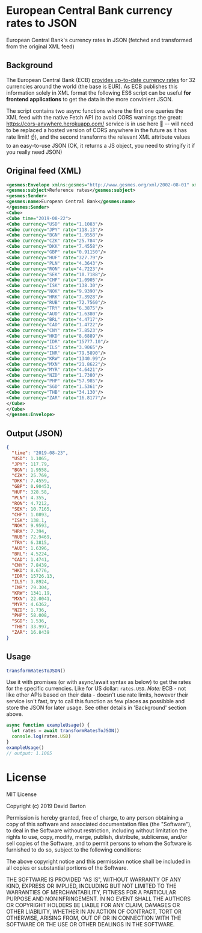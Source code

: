 # European Central Bank currency rates to JSON

European Central Bank's currency rates in JSON (fetched and transformed from the original XML feed)

## Background

The European Central Bank (ECB) [provides up-to-date currency rates](https://www.ecb.europa.eu/stats/) for 32 currencies around the world (the base is EUR). As ECB publishes this information solely in XML format the following ES6 script can be useful **for frontend applications** to get the data in the more convinient JSON.

The script contains two async functions where the first one queries the XML feed with the native Fetch API (to avoid CORS warnings the great: https://cors-anywhere.herokuapp.com/ service is in use here 🙏 -- will need to be replaced a hosted version of CORS anywhere in the future as it has rate limit! ☝️), and the second transforms the relevant XML attribute values to an easy-to-use JSON (OK, it returns a JS object, you need to stringify it if you really need JSON)

## Original feed (XML)

```xml
<gesmes:Envelope xmlns:gesmes="http://www.gesmes.org/xml/2002-08-01" xmlns="http://www.ecb.int/vocabulary/2002-08-01/eurofxref">
<gesmes:subject>Reference rates</gesmes:subject>
<gesmes:Sender>
<gesmes:name>European Central Bank</gesmes:name>
</gesmes:Sender>
<Cube>
<Cube time="2019-08-22">
<Cube currency="USD" rate="1.1083"/>
<Cube currency="JPY" rate="118.13"/>
<Cube currency="BGN" rate="1.9558"/>
<Cube currency="CZK" rate="25.784"/>
<Cube currency="DKK" rate="7.4558"/>
<Cube currency="GBP" rate="0.91150"/>
<Cube currency="HUF" rate="327.79"/>
<Cube currency="PLN" rate="4.3643"/>
<Cube currency="RON" rate="4.7223"/>
<Cube currency="SEK" rate="10.7188"/>
<Cube currency="CHF" rate="1.0905"/>
<Cube currency="ISK" rate="138.30"/>
<Cube currency="NOK" rate="9.9390"/>
<Cube currency="HRK" rate="7.3928"/>
<Cube currency="RUB" rate="72.7560"/>
<Cube currency="TRY" rate="6.3875"/>
<Cube currency="AUD" rate="1.6380"/>
<Cube currency="BRL" rate="4.4717"/>
<Cube currency="CAD" rate="1.4722"/>
<Cube currency="CNY" rate="7.8523"/>
<Cube currency="HKD" rate="8.6889"/>
<Cube currency="IDR" rate="15777.10"/>
<Cube currency="ILS" rate="3.9065"/>
<Cube currency="INR" rate="79.5890"/>
<Cube currency="KRW" rate="1340.99"/>
<Cube currency="MXN" rate="21.8622"/>
<Cube currency="MYR" rate="4.6421"/>
<Cube currency="NZD" rate="1.7380"/>
<Cube currency="PHP" rate="57.985"/>
<Cube currency="SGD" rate="1.5361"/>
<Cube currency="THB" rate="34.130"/>
<Cube currency="ZAR" rate="16.8177"/>
</Cube>
</Cube>
</gesmes:Envelope>
```

## Output (JSON)

```json
{
  "time": "2019-08-23",
  "USD": 1.1065,
  "JPY": 117.79,
  "BGN": 1.9558,
  "CZK": 25.769,
  "DKK": 7.4559,
  "GBP": 0.90453,
  "HUF": 328.58,
  "PLN": 4.355,
  "RON": 4.7212,
  "SEK": 10.7165,
  "CHF": 1.0893,
  "ISK": 138.1,
  "NOK": 9.9593,
  "HRK": 7.394,
  "RUB": 72.9469,
  "TRY": 6.3815,
  "AUD": 1.6396,
  "BRL": 4.5224,
  "CAD": 1.4741,
  "CNY": 7.8439,
  "HKD": 8.6776,
  "IDR": 15726.13,
  "ILS": 3.8924,
  "INR": 79.304,
  "KRW": 1341.19,
  "MXN": 22.0041,
  "MYR": 4.6362,
  "NZD": 1.736,
  "PHP": 58.008,
  "SGD": 1.536,
  "THB": 33.997,
  "ZAR": 16.8439
}
```

## Usage

```javascript
transformRatesToJSON()
```

Use it with promises (or with async/await syntax as below) to get the rates for the specific currencies. Like for US dollar: `rates.USD`. _Note:_ ECB - not like other APIs based on their data - doesn't use rate limits, however their service isn't fast, try to call this function as few places as possibble and store the JSON for later usage.
See other details in 'Background' section above.

```javascript
async function exampleUsage() {
  let rates = await transformRatesToJSON()
  console.log(rates.USD)
}
exampleUsage()
// output: 1.1065
```

# License

MIT License

Copyright (c) 2019 David Barton

Permission is hereby granted, free of charge, to any person obtaining a copy
of this software and associated documentation files (the "Software"), to deal
in the Software without restriction, including without limitation the rights
to use, copy, modify, merge, publish, distribute, sublicense, and/or sell
copies of the Software, and to permit persons to whom the Software is
furnished to do so, subject to the following conditions:

The above copyright notice and this permission notice shall be included in all
copies or substantial portions of the Software.

THE SOFTWARE IS PROVIDED "AS IS", WITHOUT WARRANTY OF ANY KIND, EXPRESS OR
IMPLIED, INCLUDING BUT NOT LIMITED TO THE WARRANTIES OF MERCHANTABILITY,
FITNESS FOR A PARTICULAR PURPOSE AND NONINFRINGEMENT. IN NO EVENT SHALL THE
AUTHORS OR COPYRIGHT HOLDERS BE LIABLE FOR ANY CLAIM, DAMAGES OR OTHER
LIABILITY, WHETHER IN AN ACTION OF CONTRACT, TORT OR OTHERWISE, ARISING FROM,
OUT OF OR IN CONNECTION WITH THE SOFTWARE OR THE USE OR OTHER DEALINGS IN THE
SOFTWARE.

